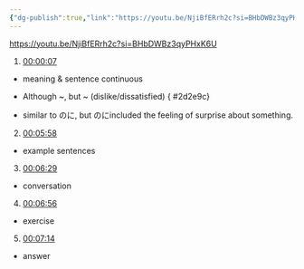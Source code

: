 ```yaml
---
{"dg-publish":true,"link":"https://youtu.be/NjiBfERrh2c?si=BHbDWBz3qyPHxK6U","permalink":"/Japanese/文法/Japanese - N2 grammar -～くせに・～くせして/","dgPassFrontmatter":true}
---
```


https://youtu.be/NjiBfERrh2c?si=BHbDWBz3qyPHxK6U


1. [00:00:07](https://www.youtube.com/watch?v=NjiBfERrh2c&t=8#t=7.53) 
- meaning & sentence continuous
- Although ~, but ~ (dislike/dissatisfied)
{ #2d2e9c}

- similar to のに, but のにincluded the feeling of surprise about something.

2. [00:05:58](https://www.youtube.com/watch?v=NjiBfERrh2c&t=358#t=05:58.22) 
- example sentences

3. [00:06:29](https://www.youtube.com/watch?v=NjiBfERrh2c&t=390#t=06:29.89) 
- conversation

4. [00:06:56](https://www.youtube.com/watch?v=NjiBfERrh2c&t=417#t=06:56.72) 
- exercise

5. [00:07:14](https://www.youtube.com/watch?v=NjiBfERrh2c&t=435#t=07:14.50) 
- answer